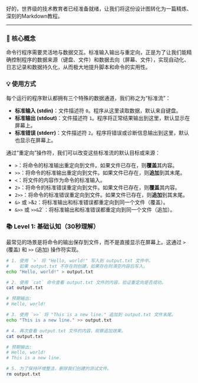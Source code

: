 好的，世界级的技术教育者已经准备就绪，让我们将这份设计图转化为一篇精炼、深刻的Markdown教程。

---

### 🎯 核心概念
命令行程序需要灵活地与数据交互。标准输入输出与重定向，正是为了让我们能精确控制程序的数据来源（键盘、文件）和数据去向（屏幕、文件），实现自动化、日志记录和数据持久化，从而极大地提升脚本和命令的实用性。

### 💡 使用方式
每个运行的程序默认都拥有三个特殊的数据通道，我们称之为“标准流”：

*   **标准输入 (stdin)**：文件描述符 `0`。程序从这里读取数据，默认来自键盘。
*   **标准输出 (stdout)**：文件描述符 `1`。程序将正常结果输出到这里，默认显示在屏幕上。
*   **标准错误 (stderr)**：文件描述符 `2`。程序将错误或诊断信息输出到这里，默认也显示在屏幕上。

通过“重定向”操作符，我们可以改变这些标准流的默认目标或来源：

*   `>`：将命令的标准输出重定向到文件。如果文件已存在，则**覆盖**其内容。
*   `>>`：将命令的标准输出重定向到文件。如果文件已存在，则**追加**到其末尾。
*   `<`：将文件的内容作为命令的标准输入。
*   `2>`：将命令的标准错误重定向到文件。如果文件已存在，则**覆盖**其内容。
*   `2>>`：将命令的标准错误重定向到文件。如果文件已存在，则**追加**到其末尾。
*   `&>` 或 `>`&`2`：将标准输出和标准错误都重定向到同一个文件（覆盖）。
*   `&>>` 或 `>>&`2`：将标准输出和标准错误都重定向到同一个文件（追加）。

### 📚 Level 1: 基础认知（30秒理解）
最常见的场景是将命令的输出保存到文件，而不是直接显示在屏幕上。这通过 `>` (覆盖) 和 `>>` (追加) 操作符实现。

```bash
# 1. 使用 `>` 将 "Hello, world!" 写入到 output.txt 文件中。
#    如果 output.txt 不存在则创建，如果存在则清空内容后写入。
echo "Hello, world!" > output.txt

# 2. 使用 `cat` 命令查看 output.txt 文件的内容，验证重定向是否成功。
cat output.txt

# 预期输出:
# Hello, world!

# 3. 使用 `>>` 将 "This is a new line." 追加到 output.txt 文件末尾。
echo "This is a new line." >> output.txt

# 4. 再次查看 output.txt 文件的内容，观察追加效果。
cat output.txt

# 预期输出:
# Hello, world!
# This is a new line.

# 5. 为了保持环境整洁，删除我们创建的测试文件。
rm output.txt
```
